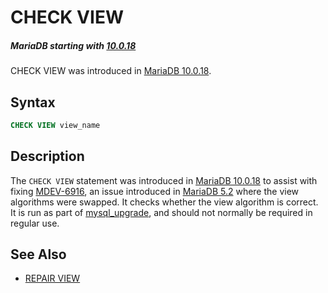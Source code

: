 # CHECK VIEW

##### MariaDB starting with [10.0.18](/kb/en/mariadb-10018-release-notes/)

CHECK VIEW was introduced in [MariaDB 10.0.18](/kb/en/mariadb-10018-release-notes/).

## Syntax

```sql
CHECK VIEW view_name
```

## Description

The `CHECK VIEW` statement was introduced in [MariaDB 10.0.18](/kb/en/mariadb-10018-release-notes/) to assist with fixing [MDEV-6916](https://jira.mariadb.org/browse/MDEV-6916), an issue introduced in [MariaDB 5.2](/kb/en/what-is-mariadb-52/) where the view algorithms were swapped. It checks whether the view algorithm is correct. It is run as part of [mysql_upgrade](/sql-statements-structure/sql-statements/table-statements/mysql_upgrade), and should not normally be required in regular use.

## See Also

- [REPAIR VIEW](/sql-statements-structure/sql-statements/table-statements/repair-view)